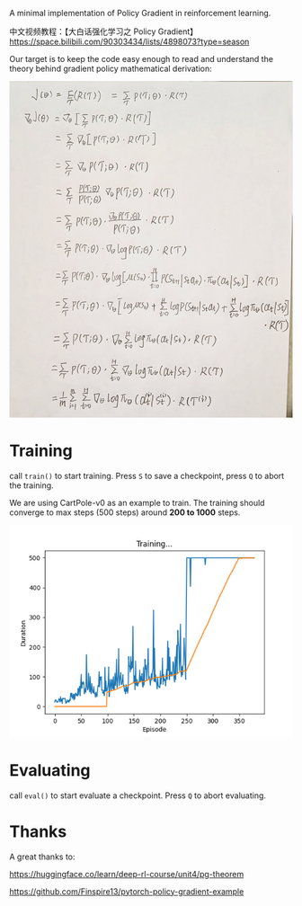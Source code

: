 A minimal implementation of Policy Gradient in reinforcement learning. 

中文视频教程：【大白话强化学习之 Policy Gradient】 https://space.bilibili.com/90303434/lists/4898073?type=season

Our target is to keep the code easy enough to read and understand the theory behind gradient policy mathematical derivation:

![](policy_gradient_derivation.png)



# Training

call `train()` to start training. Press `S` to save a checkpoint, press `Q` to abort the training.

We are using CartPole-v0 as an example to train. The training should converge to max steps (500 steps) around **200 to 1000** steps.

![training](training.png)



# Evaluating

call `eval()` to start evaluate a checkpoint. Press `Q` to abort evaluating.



# Thanks

A great thanks to:

https://huggingface.co/learn/deep-rl-course/unit4/pg-theorem

https://github.com/Finspire13/pytorch-policy-gradient-example